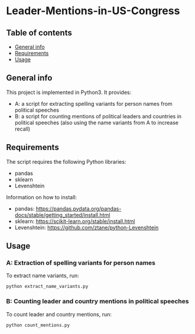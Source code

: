 # Leader-Mentions-in-US-Congress

## Table of contents
* [General info](#general-info)
* [Requirements](#requirements)
* [Usage](#usage)

## General info
This project is implemented in Python3. It provides:

* A: a script for extracting spelling variants for person names from political speeches
* B: a script for counting mentions of political leaders and countries in political speeches 
  (also using the name variants from A to increase recall)
 
	
## Requirements

The script requires the following Python libraries: 
* pandas 
* sklearn
* Levenshtein


Information on how to install:

* pandas: https://pandas.pydata.org/pandas-docs/stable/getting_started/install.html
* sklearn: https://scikit-learn.org/stable/install.html
* Levenshtein: https://github.com/ztane/python-Levenshtein

	
## Usage

### A: Extraction of spelling variants for person names

To extract name variants, run:

	python extract_name_variants.py 


### B: Counting leader and country mentions in political speeches

To count leader and country mentions, run:

	python count_mentions.py


